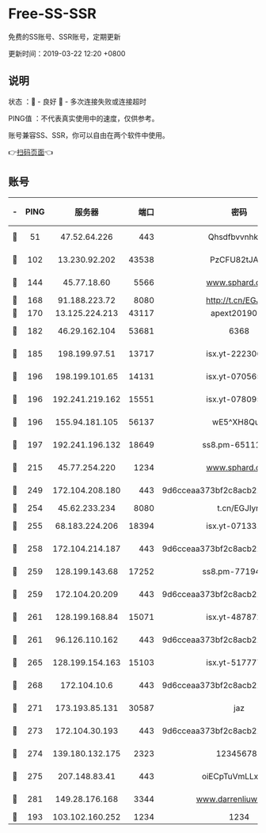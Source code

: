 # Free-SS-SSR

免费的SS账号、SSR账号，定期更新

更新时间：2019-03-22 12:20 +0800

## 说明

状态     ：🙂 - 良好 🙁 - 多次连接失败或连接超时

PING值   ：不代表真实使用中的速度，仅供参考。

账号兼容SS、SSR，你可以自由在两个软件中使用。

👉[扫码页面](https://liesauer.github.io/Free-SS-SSR/)👈

## 账号

|-|PING|服务器|端口|密码|加密方式|区域|
|:----:|:----:|:-----:|-----:|:----:|:----:|:----:|
|🙂|51|47.52.64.226|443|Qhsdfbvvnhkm1|aes-256-cfb|HK|
|🙂|102|13.230.92.202|43538|PzCFU82tJAdZ|aes-256-cfb|JP|
|🙂|144|45.77.18.60|5566|www.sphard.com|aes-256-cfb|JP|
|🙂|168|91.188.223.72|8080|http://t.cn/EGJIyrl|rc4-md5|RU|
|🙂|170|13.125.224.213|43117|apext2019005|chacha20|KR|
|🙂|182|46.29.162.104|53681|6368|aes-256-ctr|RU|
|🙂|185|198.199.97.51|13717|isx.yt-22230608|aes-256-cfb|US|
|🙂|196|198.199.101.65|14131|isx.yt-07056512|aes-256-cfb|US|
|🙂|196|192.241.219.162|15551|isx.yt-07809565|aes-256-cfb|US|
|🙂|196|155.94.181.105|56137|wE5^XH8Quw|aes-256-cfb|US|
|🙂|197|192.241.196.132|18649|ss8.pm-65111095|aes-256-cfb|US|
|🙂|215|45.77.254.220|1234|www.sphard.com|aes-256-cfb|SG|
|🙂|249|172.104.208.180|443|9d6cceaa373bf2c8acb22e60b6a58be6|aes-256-cfb|US|
|🙂|254|45.62.233.234|8080|t.cn/EGJIyrl|rc4-md5|CA|
|🙂|255|68.183.224.206|18394|isx.yt-07133195|aes-256-cfb|SG|
|🙂|258|172.104.214.187|443|9d6cceaa373bf2c8acb22e60b6a58be6|aes-256-cfb|US|
|🙂|259|128.199.143.68|17252|ss8.pm-77194591|aes-256-cfb|SG|
|🙂|259|172.104.20.209|443|9d6cceaa373bf2c8acb22e60b6a58be6|aes-256-cfb|US|
|🙂|261|128.199.168.84|15071|isx.yt-48787217|aes-256-cfb|SG|
|🙂|261|96.126.110.162|443|9d6cceaa373bf2c8acb22e60b6a58be6|aes-256-cfb|US|
|🙂|265|128.199.154.163|15103|isx.yt-51777713|aes-256-cfb|SG|
|🙂|268|172.104.10.6|443|9d6cceaa373bf2c8acb22e60b6a58be6|aes-256-cfb|US|
|🙂|271|173.193.85.131|30587|jaz|aes-256-cfb|US|
|🙂|273|172.104.30.193|443|9d6cceaa373bf2c8acb22e60b6a58be6|aes-256-cfb|US|
|🙂|274|139.180.132.175|2323|123456789|aes-256-cfb|SG|
|🙂|275|207.148.83.41|443|oiECpTuVmLLxk4Ts|aes-256-cfb|AU|
|🙂|281|149.28.176.168|3344|www.darrenliuwei.com|aes-256-cfb|AU|
|🙁|193|103.102.160.252|1234|1234|rc4-md5|JP|
